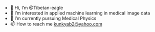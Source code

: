 - 👋 Hi, I’m @Tibetan-eagle
- 👀 I’m interested in applied machine learning in medical image data
- 🌱 I’m currently pursuing Medical Physics
- 📫 How to reach me kunkyab2@yahoo.com

<!---
Tibetan-eagle/Tibetan-eagle is a ✨ special ✨ repository because its `README.md` (this file) appears on your GitHub profile.
You can click the Preview link to take a look at your changes.
--->
